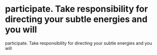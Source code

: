# participate. Take responsibility for directing your subtle energies and you will

participate. Take responsibility for directing your subtle energies and you will